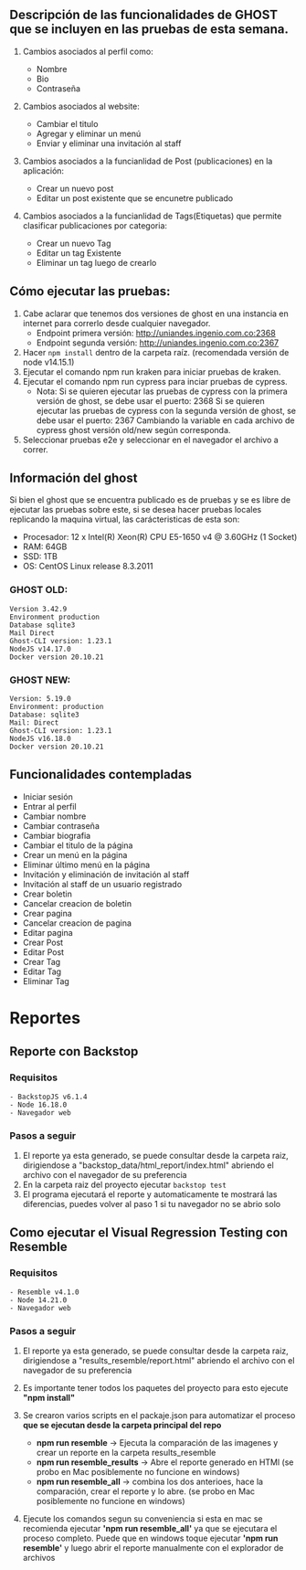 

## Descripción de las funcionalidades de GHOST que se incluyen en las pruebas de esta semana.
1. Cambios asociados al perfil como:
    - Nombre
    - Bio
    - Contraseña
2. Cambios asociados al website:
   - Cambiar el titulo
   - Agregar y eliminar un menú
   - Enviar y eliminar una invitación al staff
3. Cambios asociados a la funcianlidad de Post (publicaciones) en la aplicación:
    - Crear un nuevo post
    - Editar un post existente que se encunetre publicado
    
4. Cambios asociados a la funcianlidad de Tags(Etiquetas) que permite clasificar publicaciones por categoria:
    - Crear un nuevo Tag
    - Editar un tag Existente
    - Eliminar un tag luego de crearlo

## Cómo ejecutar las pruebas:

 1. Cabe aclarar que tenemos dos versiones de ghost en una instancia en internet para correrlo desde cualquier navegador.
     - Endpoint primera versión: http://uniandes.ingenio.com.co:2368
     - Endpoint segunda versión: http://uniandes.ingenio.com.co:2367
 2. Hacer `npm install` dentro de la carpeta raíz. (recomendada versión de node v14.15.1)
 3. Ejecutar el comando npm run kraken para iniciar pruebas de kraken.
 4. Ejecutar el comando npm run cypress para inciar pruebas de cypress.
     - Nota: Si se quieren ejecutar las pruebas de cypress con la primera versión de ghost, se debe usar el puerto: 2368
             Si se quieren ejecutar las pruebas de cypress con la segunda versión de ghost, se debe usar el puerto: 2367
             Cambiando la variable en cada archivo de cypress ghost versión old/new según corresponda.
 5. Seleccionar pruebas e2e y seleccionar en el navegador el archivo a correr.


## Información del ghost
Si bien el ghost que se encuentra publicado es de pruebas y se es libre de ejecutar las pruebas sobre este, si se desea hacer
pruebas locales replicando la maquina virtual, las carácteristicas de esta son:

- Procesador: 12 x Intel(R) Xeon(R) CPU E5-1650 v4 @ 3.60GHz (1 Socket)
- RAM: 64GB
- SSD: 1TB
- OS: CentOS Linux release 8.3.2011

### GHOST OLD: 

    Version 3.42.9
    Environment production
    Database sqlite3
    Mail Direct
    Ghost-CLI version: 1.23.1
    NodeJS v14.17.0
    Docker version 20.10.21

### GHOST NEW:

    Version: 5.19.0
    Environment: production
    Database: sqlite3
    Mail: Direct
    Ghost-CLI version: 1.23.1
    NodeJS v16.18.0
    Docker version 20.10.21

## Funcionalidades contempladas
* Iniciar sesión
* Entrar al perfil
* Cambiar nombre 
* Cambiar contraseña
* Cambiar biografia
* Cambiar el titulo de la página
* Crear un menú en la página
* Eliminar último menú en la página
* Invitación y eliminación de invitación al staff
* Invitación al staff de un usuario registrado
* Crear boletin
* Cancelar creacion de boletin
* Crear pagina
* Cancelar creacion de pagina
* Editar pagina
* Crear Post
* Editar Post 
* Crear Tag
* Editar Tag
* Eliminar Tag

# Reportes
## Reporte con Backstop
### Requisitos
    - BackstopJS v6.1.4
    - Node 16.18.0
    - Navegador web
### Pasos a seguir
1. El reporte ya esta generado, se puede consultar desde la carpeta raiz, dirigiendose a "backstop_data/html_report/index.html" abriendo el archivo con el navegador de su preferencia
2. En la carpeta raiz del proyecto ejecutar ```backstop test```
3. El programa ejecutará el reporte y automaticamente te mostrará las diferencias, puedes volver al paso 1 si tu navegador no se abrio solo


## Como ejecutar el Visual Regression Testing con Resemble
### Requisitos
    - Resemble v4.1.0
    - Node 14.21.0
    - Navegador web
### Pasos a seguir
1. El reporte ya esta generado, se puede consultar desde la carpeta raiz, dirigiendose a "results_resemble/report.html" abriendo el archivo con el navegador de su preferencia
2. Es importante tener todos los paquetes del proyecto para esto ejecute **"npm install"**
3. Se crearon varios scripts en el packaje.json para automatizar el proceso **que se ejecutan desde la carpeta principal del repo**

    - **npm run resemble** -> Ejecuta la comparación de las imagenes y crear un reporte en la carpeta results_resemble 
    - **npm run resemble_results** -> Abre el reporte generado en HTMl (se probo en Mac posiblemente no funcione en windows)
    - **npm run resemble_all** -> combina los dos anterioes, hace la comparación, crear el reporte y lo abre. (se probo en Mac posiblemente no funcione en windows)
    
4. Ejecute los comandos segun su conveniencia si esta en mac se recomienda ejecutar **'npm run resemble_all'** ya que se ejecutara el proceso completo. Puede que en windows toque ejecutar **'npm run resemble'** y luego abrir el reporte manualmente con el explorador de archivos 

